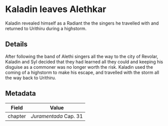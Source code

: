 # Kaladin leaves Alethkar
Kaladin revealed himself as a Radiant the the singers he travelled with and returned to Urithiru during a highstorm.

## Details
After following the band of Alethi singers all the way to the city of Revolar, Kaladin and Syl decided that they had learned all they could and keeping his disguise as a commoner was no longer worth the risk. Kaladin used the coming of a highstorm to make his escape, and travelled with the storm all the way back to Urithiru.

## Metadata
| Field | Value |
| ----- | ----- |
| chapter | *Juramentada* Cap. 31 |
